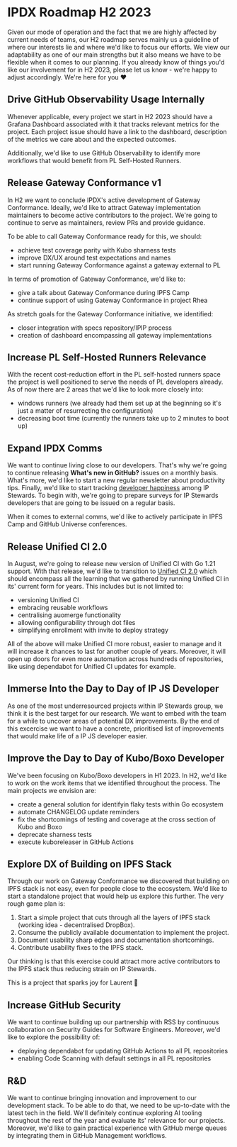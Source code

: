# IPDX Roadmap H2 2023

Given our mode of operation and the fact that we are highly affected by current needs of teams, our H2 roadmap serves mainly us a guideline of where our interests lie and where we'd like to focus our efforts. We view our adaptability as one of our main strengths but it also means we have to be flexible when it comes to our planning. If you already know of things you'd like our involvement for in H2 2023, please let us know - we're happy to adjust accordingly. We're here for you ❤️

## Drive GitHub Observability Usage Internally

Whenever applicable, every project we start in H2 2023 should have a Grafana Dashboard associated with it that tracks relevant metrics for the project. Each project issue should have a link to the dashboard, description of the metrics we care about and the expected outcomes.

Additionally, we'd like to use GitHub Observability to identify more workflows that would benefit from PL Self-Hosted Runners.

## Release Gateway Conformance v1

In H2 we want to conclude IPDX's active development of Gateway Conformance. Ideally, we'd like to attract Gateway implementation maintainers to become active contributors to the project. We're going to continue to serve as maintainers, review PRs and provide guidance.

To be able to call Gateway Conformance ready for this, we should:
- achieve test coverage parity with Kubo sharness tests
- improve DX/UX around test expectations and names
- start running Gateway Conformance against a gateway external to PL

In terms of promotion of Gateway Conformance, we'd like to:
- give a talk about Gateway Conformance during IPFS Camp
- continue support of using Gateway Conformance in project Rhea

As stretch goals for the Gateway Conformance initiative, we identified:
- closer integration with specs repository/IPIP process
- creation of dashboard encompassing all gateway implementations

## Increase PL Self-Hosted Runners Relevance

With the recent cost-reduction effort in the PL self-hosted runners space the project is well positioned to serve the needs of PL developers already. As of now there are 2 areas that we'd like to look more closely into:
- windows runners (we already had them set up at the beginning so it's just a matter of resurrecting the configuration)
- decreasing boot time (currently the runners take up to 2 minutes to boot up)

## Expand IPDX Comms

We want to continue living close to our developers. That's why we're going to continue releasing **What's new in GitHub?** issues on a monthly basis. What's more, we'd like to start a new regular newsletter about productivity tips. Finally, we'd like to start tracking [developer happiness](https://github.blog/2023-06-08-developer-experience-what-is-it-and-why-should-you-care/) among IP Stewards. To begin with, we're going to prepare surveys for IP Stewards developers that are going to be issued on a regular basis.

When it comes to external comms, we'd like to actively participate in IPFS Camp and GitHub Universe conferences.

## Release Unified CI 2.0

In August, we're going to release new version of Unified CI with Go 1.21 support. With that release, we'd like to transition to [Unified CI 2.0](https://github.com/protocol/.github/issues/514) which should encompass all the learning that we gathered by running Unified CI in its' current form for years. This includes but is not limited to:
- versioning Unified CI
- embracing reusable workflows
- centralising auomerge functionality
- allowing configurability through dot files
- simplifying enrollment with invite to deploy strategy

All of the above will make Unified CI more robust, easier to manage and it will increase it chances to last for another couple of years. Moreover, it will open up doors for even more automation across hundreds of repositories, like using dependabot for Unified CI updates for example.

## Immerse Into the Day to Day of IP JS Developer

As one of the most underresourced projects within IP Stewards group, we think it is the best target for our research. We want to embed with the team for a while to uncover areas of potential DX improvements. By the end of this excercise we want to have a concrete, prioritised list of improvements that would make life of a IP JS developer easier.

## Improve the Day to Day of Kubo/Boxo Developer

We've been focusing on Kubo/Boxo developers in H1 2023. In H2, we'd like to work on the work items that we identified throughout the process. The main projects we envision are:
- create a general solution for identifyin flaky tests within Go ecosystem
- automate CHANGELOG update reminders
- fix the shortcomings of testing and coverage at the cross section of Kubo and Boxo
- deprecate sharness tests
- execute kuboreleaser in GitHub Actions

## Explore DX of Building on IPFS Stack

Through our work on Gateway Conformance we discovered that building on IPFS stack is not easy, even for people close to the ecosystem. We'd like to start a standalone project that would help us explore this further. The very rough game plan is:
1. Start a simple project that cuts through all the layers of IPFS stack (working idea - decentralised DropBox).
2. Consume the publicly available documentation to implement the project.
3. Document usability sharp edges and documentation shortcomings.
4. Contribute usability fixes to the IPFS stack.

Our thinking is that this exercise could attract more active contributors to the IPFS stack thus reducing strain on IP Stewards.

This is a project that sparks joy for Laurent 💖

## Increase GitHub Security

We want to continue building up our partnership with RSS by continuous collaboration on Security Guides for Software Engineers. Moreover, we'd like to explore the possibility of:
- deploying dependabot for updating GitHub Actions to all PL repositories
- enabling Code Scanning with default settings in all PL repositories

## R&D

We want to continue bringing innovation and improvement to our development stack. To be able to do that, we need to be up-to-date with the latest tech in the field. We'll definitely continue exploring AI tooling throughout the rest of the year and evaluate its' relevance for our projects. Moreover, we'd like to gain practical experience with GitHub merge queues by integrating them in GitHub Management workflows.
